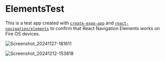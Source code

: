 # ElementsTest

This is a test app created with [`create-expo-app`](https://www.npmjs.com/package/create-expo-app) and [`react-navigation/elements`](https://github.com/react-navigation/react-navigation/tree/main/packages/elements) to confirm that React Navigation Elements works on Fire OS devices.

![Screenshot_20241127-181611](https://github.com/user-attachments/assets/770d5550-8483-4849-8e54-a8f83e9768a7)

![Screenshot_20241212-153818](https://github.com/user-attachments/assets/777ad813-ec41-44b1-aed1-7598475d4b9b)
